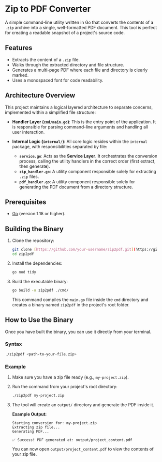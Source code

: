 # Zip to PDF Converter

A simple command-line utility written in Go that converts the contents of a `.zip` archive into a single, well-formatted PDF document. This tool is perfect for creating a readable snapshot of a project's source code.

## Features

-   Extracts the content of a `.zip` file.
-   Walks through the extracted directory and file structure.
-   Generates a multi-page PDF where each file and directory is clearly marked.
-   Uses a monospaced font for code readability.

## Architecture Overview

This project maintains a logical layered architecture to separate concerns, implemented within a simplified file structure:

-   **Handler Layer (`cmd/main.go`)**: This is the entry point of the application. It is responsible for parsing command-line arguments and handling all user interaction.

-   **Internal Logic (`internal/`)**: All core logic resides within the `internal` package, with responsibilities separated by file:
    -   **`service.go`**: Acts as the **Service Layer**. It orchestrates the conversion process, calling the utility handlers in the correct order (first extract, then generate).
    -   **`zip_handler.go`**: A utility component responsible solely for extracting `.zip` files.
    -   **`pdf_handler.go`**: A utility component responsible solely for generating the PDF document from a directory structure.

## Prerequisites

-   [Go](https://golang.org/dl/) (version 1.18 or higher).

## Building the Binary

1.  Clone the repository:
    ```sh
    git clone [https://github.com/your-username/zip2pdf.git](https://github.com/your-username/zip2pdf.git)
    cd zip2pdf
    ```

2.  Install the dependencies:
    ```sh
    go mod tidy
    ```

3.  Build the executable binary:
    ```sh
    go build -o zip2pdf ./cmd/
    ```
    This command compiles the `main.go` file inside the `cmd` directory and creates a binary named `zip2pdf` in the project's root folder.

## How to Use the Binary

Once you have built the binary, you can use it directly from your terminal.

### Syntax

```sh
./zip2pdf <path-to-your-file.zip>
```

### Example

1.  Make sure you have a zip file ready (e.g., `my-project.zip`).
2.  Run the command from your project's root directory:
    ```sh
    ./zip2pdf my-project.zip
    ```

3.  The tool will create an `output/` directory and generate the PDF inside it.

    **Example Output:**
    ```
    Starting conversion for: my-project.zip
    Extracting zip file...
    Generating PDF...

    ✅ Success! PDF generated at: output/project_content.pdf
    ```
    You can now open `output/project_content.pdf` to view the contents of your zip file.